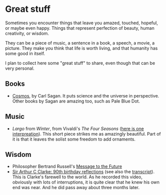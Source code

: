 # Great stuff

Sometimes you encounter things that leave you amazed, touched, hopeful, or maybe even happy. Things that represent perfection of beauty, human creativity, or wisdom.

They can be a piece of music, a sentence in a book, a speech, a movie, a picture. They make you think that life is worth living, and that humanity has some good in itself.

I plan to collect here some "great stuff" to share, even though that can be very personal.

## Books

- [Cosmos](http://www.amazon.com/Cosmos-Carl-Sagan/dp/0345331354), by Carl Sagan. It puts science and the universe in perspective. Other books by Sagan are amazing too, such as Pale Blue Dot.

## Music

- *Largo* from *Winter*, from Vivaldi's *The Four Seasons* ([here is one interpreation](http://www.youtube.com/watch?v=FyLyyP5uZpo)). This short piece strikes me as amazingly beautiful. Part of it is that it leaves the solist some freedom to add ornaments.

## Wisdom

- Philosopher Bertrand Russell's [Message to the Future](http://www.youtube.com/watch?v=O8h-xEuLfm8)
- [Sir Arthur C Clarke: 90th birthday reflections](http://www.youtube.com/watch?v=3qLdeEjdbWE) (see also the [transcript](http://www.tveap.org/index.php?q=0712art_transcript_02.php)). This is Clarke's farewell to the world. As he recorded this video, obviously with lots of interruptions, it is quite clear that he knew his own end was near. And he did pass away about three months later.